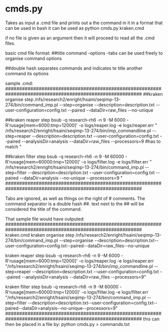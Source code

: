 # cmds.py
Takes as input a .cmd file and prints out a the command in it in a format that can be used in bash
it can be used as
  python cmds.py kraken.cmd

if no file is given as an argument then it will proceed to read all the .cmd files.

basic cmd file format:
##title
command
  -options
  -tabs can be used freely to organise command options

##double hash separates commands and indicates te title
another command
  its options


sample .cmd:
#########################################################################################################
##kraken organise step
/nfs/research2/enright/hsaini/seqimp-13-274/bin/command_imp.pl
        --step=organise
        --description=description.txt
        --user-configuration=config.txt
        --paired
        --dataDir=raw_files
        --no-unique

##kraken reaper step
bsub -q research-rh6 -n 9 -M 6000 -R'rusage[mem=6000:tmp=12000]' -o logs/reaper.log -e logs/reaper.err
        "
        /nfs/research2/enright/hsaini/seqimp-13-274/bin/imp_commandline.pl
                --step=reaper
                --description=description.txt
                --user-configuration=config.txt
                --paired
                --analysisDir=analysis
                --dataDir=raw_files
                --processors=9  #has to match
        "

##kraken filter step
bsub -q research-rh6 -n 9 -M 60000 -R'rusage[mem=60000:tmp=12000]' -o logs/filter.log -e logs/filter.err
        "
        /nfs/research2/enright/hsaini/seqimp-13-274/bin/command_imp.pl
                --step=filter
                --description=description.txt
                --user-configuration=config.txt
                --paired
                --dataDir=analysis
                --no-unique
                --processors=9
        "
#########################################################################################################

Tabs are ignored, as well as things on the right of # comments. 
The command separator is a double hash ##.
text next to the ## will be considered the title of the command.

That sample file would have outputed:
#########################################################################################################
kraken.cmd
kraken organise step
/nfs/research2/enright/hsaini/seqimp-13-274/bin/command_imp.pl --step=organise --description=description.txt--user-configuration=config.txt--paired--dataDir=raw_files--no-unique


kraken reaper step
bsub -q research-rh6 -n 9 -M 6000 -R'rusage[mem=6000:tmp=12000]' -o logs/reaper.log -e logs/reaper.err "/nfs/research2/enright/hsaini/seqimp-13-274/bin/imp_commandline.pl  --step=reaper  --description=description.txt --user-configuration=config.txt --paired --analysisDir=analysis --dataDir=raw_files --processors=9"


kraken filter step
bsub -q research-rh6 -n 9 -M 60000 -R'rusage[mem=60000:tmp=12000]' -o logs/filter.log -e logs/filter.err "/nfs/research2/enright/hsaini/seqimp-13-274/bin/command_imp.pl --step=filter --description=description.txt--user-configuration=config.txt--paired--dataDir=analysis--no-unique--processors=9"
#########################################################################################################
this can then be placed in a file by:
python cmds.py > commands.txt


